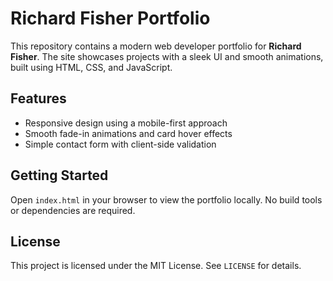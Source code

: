 # Richard Fisher Portfolio

This repository contains a modern web developer portfolio for **Richard Fisher**. The site showcases projects with a sleek UI and smooth animations, built using HTML, CSS, and JavaScript.

## Features

- Responsive design using a mobile-first approach
- Smooth fade-in animations and card hover effects
- Simple contact form with client-side validation

## Getting Started

Open `index.html` in your browser to view the portfolio locally. No build tools or dependencies are required.

## License

This project is licensed under the MIT License. See `LICENSE` for details.
